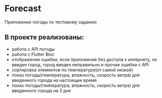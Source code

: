 # Forecast

Приложение погоды по тестовому заданию

## В проекте реализованы:

- работа с API погоды
- работа с Flutter Bloc
- отображение ошибки, если приложение без доступа к интернету, не введен город, город введен неправильно и прочие ошибки с API
- сортировка элементов по температуре(от самой низкой)
- показ погоды(температура, влажность, скорость ветра) для введенного города на настоящее время
- показ погоды(температура, влажность, скорость ветра) для введенного города на 3 дня
